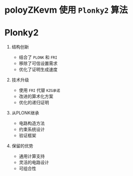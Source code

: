 # poloyZKevm 使用 `Plonky2` 算法


# Plonky2
1. 结构创新
   - 结合了 `PLONK` 和 `FRI`
   - 移除了可信设置需求
   - 优化了证明生成速度

2. 技术升级
   - 使用 `FRI` 代替 `KZG承诺`
   - 改进的算术化方案
   - 优化的递归证明

1. 从PLONK继承
   - 电路构造方法
   - 约束系统设计
   - 验证框架

2. 保留的优势
   - 通用计算支持
   - 灵活的电路设计
   - 可组合性